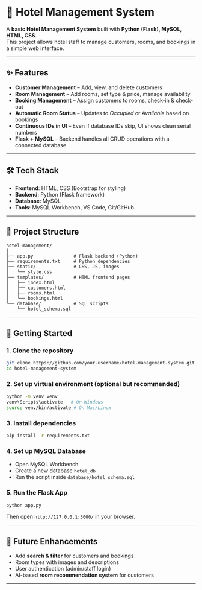 # 🏨 Hotel Management System  

A **basic Hotel Management System** built with **Python (Flask), MySQL, HTML, CSS**.  
This project allows hotel staff to manage customers, rooms, and bookings in a simple web interface.  

---

## ✨ Features  

- **Customer Management** – Add, view, and delete customers  
- **Room Management** – Add rooms, set type & price, manage availability  
- **Booking Management** – Assign customers to rooms, check-in & check-out  
- **Automatic Room Status** – Updates to *Occupied* or *Available* based on bookings  
- **Continuous IDs in UI** – Even if database IDs skip, UI shows clean serial numbers  
- **Flask + MySQL** – Backend handles all CRUD operations with a connected database  

---

## 🛠️ Tech Stack  

- **Frontend**: HTML, CSS (Bootstrap for styling)  
- **Backend**: Python (Flask framework)  
- **Database**: MySQL  
- **Tools**: MySQL Workbench, VS Code, Git/GitHub  

---

## 📂 Project Structure  

```
hotel-management/
│
├── app.py               # Flask backend (Python)
├── requirements.txt     # Python dependencies
├── static/              # CSS, JS, images
│   └── style.css
├── templates/           # HTML frontend pages
│   ├── index.html
│   ├── customers.html
│   ├── rooms.html
│   └── bookings.html
└── database/            # SQL scripts
    └── hotel_schema.sql
```

---

## 🚀 Getting Started  

### 1. Clone the repository  
```bash
git clone https://github.com/your-username/hotel-management-system.git
cd hotel-management-system
```

### 2. Set up virtual environment (optional but recommended)  
```bash
python -m venv venv
venv\Scripts\activate   # On Windows
source venv/bin/activate # On Mac/Linux
```

### 3. Install dependencies  
```bash
pip install -r requirements.txt
```

### 4. Set up MySQL Database  
- Open MySQL Workbench  
- Create a new database `hotel_db`  
- Run the script inside `database/hotel_schema.sql`  

### 5. Run the Flask App  
```bash
python app.py
```
Then open `http://127.0.0.1:5000/` in your browser.  

---

## 🚧 Future Enhancements  
- Add **search & filter** for customers and bookings  
- Room types with images and descriptions  
- User authentication (admin/staff login)  
- AI-based **room recommendation system** for customers  

---
